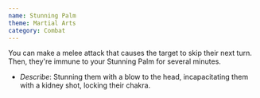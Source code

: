 ```yaml
---
name: Stunning Palm
theme: Martial Arts
category: Combat
---
```


You can make a melee attack that causes the target to  skip their next turn. Then, they're immune to your Stunning Palm for several minutes.

* *Describe*: Stunning them with a blow to the head, incapacitating them with a kidney shot, locking their chakra.